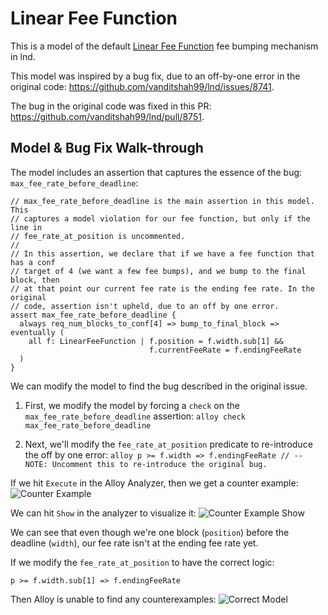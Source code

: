 # Linear Fee Function

This is a model of the default [Linear Fee
Function](https://github.com/vanditshah99/lnd/blob/b7c59b36a74975c4e710a02ea42959053735402e/sweep/fee_function.go#L66-L109)
fee bumping mechanism in lnd.

This model was inspired by a bug fix, due to an off-by-one error in the
original code: https://github.com/vanditshah99/lnd/issues/8741.

The bug in the original code was fixed in this PR:
https://github.com/vanditshah99/lnd/pull/8751.


## Model & Bug Fix Walk-through

The model includes an assertion that captures the essence of the bug:
`max_fee_rate_before_deadline`:
```alloy
// max_fee_rate_before_deadline is the main assertion in this model. This
// captures a model violation for our fee function, but only if the line in
// fee_rate_at_position is uncommented.
//
// In this assertion, we declare that if we have a fee function that has a conf
// target of 4 (we want a few fee bumps), and we bump to the final block, then
// at that point our current fee rate is the ending fee rate. In the original
// code, assertion isn't upheld, due to an off by one error.
assert max_fee_rate_before_deadline {
  always req_num_blocks_to_conf[4] => bump_to_final_block => eventually (
    all f: LinearFeeFunction | f.position = f.width.sub[1] &&
                               f.currentFeeRate = f.endingFeeRate
  )
}
```

We can modify the model to find the bug described in the original issue.
  1. First, we modify the model by forcing a `check` on the
     `max_fee_rate_before_deadline` assertion: 
    ```alloy
    check max_fee_rate_before_deadline
    ```

  2. Next, we'll modify the `fee_rate_at_position` predicate to re-introduce
     the off by one error:
    ```alloy
    p >= f.width => f.endingFeeRate // -- NOTE: Uncomment this to re-introduce the original bug.
    ```

If we hit `Execute` in the Alloy Analyzer, then we get a counter example:
![Counter Example](counter-example.png)


We can hit `Show` in the analyzer to visualize it: 
![Counter Example Show](counter-example-show.png)

We can see that even though we're one block (`position`) before the deadline
(`width`), our fee rate isn't at the ending fee rate yet.

If we modify the `fee_rate_at_position` to have the correct logic: 
```alloy
p >= f.width.sub[1] => f.endingFeeRate
```

Then Alloy is unable to find any counterexamples:
![Correct Model](fixed-model.png)
